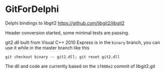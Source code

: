 GitForDelphi 
=================================
Delphi bindings to libgit2 <https://github.com/libgit2/libgit2>


Header conversion started, some minimal tests are passing.

git2.dll built from Visual C++ 2010 Express is in the `binary` branch,
you can use it while in the master branch like this

    git checkout binary -- git2.dll; git reset git2.dll

The dll and code are currently based on the `1f080e2` commit of libgit2.git
